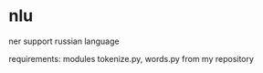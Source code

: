 # nlu

ner support russian language

requirements: modules tokenize.py, words.py from my repository
